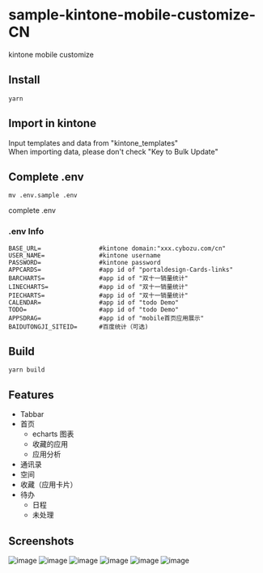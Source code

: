 # sample-kintone-mobile-customize-CN
kintone mobile customize

## Install
```console
yarn
```

## Import in kintone
Input templates and data from "kintone_templates"  
When importing data, please don't check "Key to Bulk Update"

## Complete .env
```console
mv .env.sample .env
```
complete .env

### .env Info
```console
BASE_URL=                #kintone domain:"xxx.cybozu.com/cn"
USER_NAME=               #kintone username
PASSWORD=                #kintone password
APPCARDS=                #app id of "portaldesign-Cards-links"
BARCHARTS=               #app id of "双十一销量统计"
LINECHARTS=              #app id of "双十一销量统计"
PIECHARTS=               #app id of "双十一销量统计"
CALENDAR=                #app id of "todo Demo"
TODO=                    #app id of "todo Demo"
APPSDRAG=                #app id of "mobile首页应用展示"
BAIDUTONGJI_SITEID=      #百度统计（可选)
```

## Build

```console
yarn build
```

## Features 
- Tabbar
- 首页
  - echarts 图表
  - 收藏的应用
  - 应用分析
- 通讯录
- 空间
- 收藏（应用卡片）
- 待办
  - 日程
  - 未处理 

## Screenshots
![image](snapshots/home.png) ![image](snapshots/contacts.png) ![image](snapshots/space.png) ![image](snapshots/cards.png) ![image](snapshots/calendar.png) ![image](snapshots/todo.png)